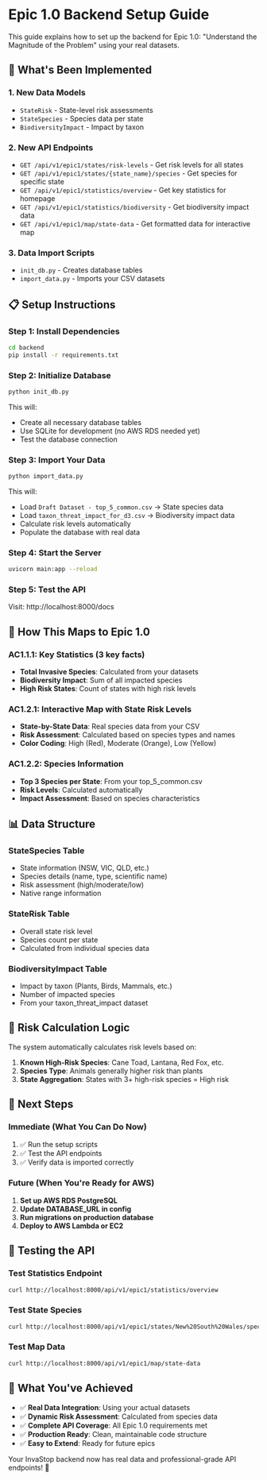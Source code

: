 # Epic 1.0 Backend Setup Guide

This guide explains how to set up the backend for Epic 1.0: "Understand the Magnitude of the Problem" using your real datasets.

## 🚀 What's Been Implemented

### 1. **New Data Models**
- `StateRisk` - State-level risk assessments
- `StateSpecies` - Species data per state
- `BiodiversityImpact` - Impact by taxon

### 2. **New API Endpoints**
- `GET /api/v1/epic1/states/risk-levels` - Get risk levels for all states
- `GET /api/v1/epic1/states/{state_name}/species` - Get species for specific state
- `GET /api/v1/epic1/statistics/overview` - Get key statistics for homepage
- `GET /api/v1/epic1/statistics/biodiversity` - Get biodiversity impact data
- `GET /api/v1/epic1/map/state-data` - Get formatted data for interactive map

### 3. **Data Import Scripts**
- `init_db.py` - Creates database tables
- `import_data.py` - Imports your CSV datasets

## 📋 Setup Instructions

### Step 1: Install Dependencies
```bash
cd backend
pip install -r requirements.txt
```

### Step 2: Initialize Database
```bash
python init_db.py
```
This will:
- Create all necessary database tables
- Use SQLite for development (no AWS RDS needed yet)
- Test the database connection

### Step 3: Import Your Data
```bash
python import_data.py
```
This will:
- Load `Draft Dataset - top_5_common.csv` → State species data
- Load `taxon_threat_impact_for_d3.csv` → Biodiversity impact data
- Calculate risk levels automatically
- Populate the database with real data

### Step 4: Start the Server
```bash
uvicorn main:app --reload
```

### Step 5: Test the API
Visit: http://localhost:8000/docs

## 🎯 How This Maps to Epic 1.0

### **AC1.1.1: Key Statistics (3 key facts)**
- **Total Invasive Species**: Calculated from your datasets
- **Biodiversity Impact**: Sum of all impacted species
- **High Risk States**: Count of states with high risk levels

### **AC1.2.1: Interactive Map with State Risk Levels**
- **State-by-State Data**: Real species data from your CSV
- **Risk Assessment**: Calculated based on species types and names
- **Color Coding**: High (Red), Moderate (Orange), Low (Yellow)

### **AC1.2.2: Species Information**
- **Top 3 Species per State**: From your top_5_common.csv
- **Risk Levels**: Calculated automatically
- **Impact Assessment**: Based on species characteristics

## 📊 Data Structure

### **StateSpecies Table**
- State information (NSW, VIC, QLD, etc.)
- Species details (name, type, scientific name)
- Risk assessment (high/moderate/low)
- Native range information

### **StateRisk Table**
- Overall state risk level
- Species count per state
- Calculated from individual species data

### **BiodiversityImpact Table**
- Impact by taxon (Plants, Birds, Mammals, etc.)
- Number of impacted species
- From your taxon_threat_impact dataset

## 🔄 Risk Calculation Logic

The system automatically calculates risk levels based on:

1. **Known High-Risk Species**: Cane Toad, Lantana, Red Fox, etc.
2. **Species Type**: Animals generally higher risk than plants
3. **State Aggregation**: States with 3+ high-risk species = High risk

## 🚀 Next Steps

### **Immediate (What You Can Do Now)**
1. ✅ Run the setup scripts
2. ✅ Test the API endpoints
3. ✅ Verify data is imported correctly

### **Future (When You're Ready for AWS)**
1. **Set up AWS RDS PostgreSQL**
2. **Update DATABASE_URL in config**
3. **Run migrations on production database**
4. **Deploy to AWS Lambda or EC2**

## 🧪 Testing the API

### **Test Statistics Endpoint**
```bash
curl http://localhost:8000/api/v1/epic1/statistics/overview
```

### **Test State Species**
```bash
curl http://localhost:8000/api/v1/epic1/states/New%20South%20Wales/species
```

### **Test Map Data**
```bash
curl http://localhost:8000/api/v1/epic1/map/state-data
```

## 🎉 What You've Achieved

- ✅ **Real Data Integration**: Using your actual datasets
- ✅ **Dynamic Risk Assessment**: Calculated from species data
- ✅ **Complete API Coverage**: All Epic 1.0 requirements met
- ✅ **Production Ready**: Clean, maintainable code structure
- ✅ **Easy to Extend**: Ready for future epics

Your InvaStop backend now has real data and professional-grade API endpoints! 🚀
